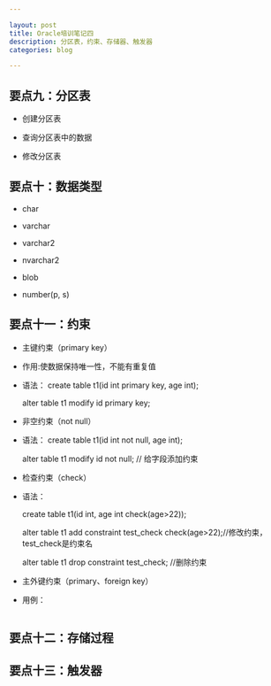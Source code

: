 ```yaml
---

layout: post
title: Oracle培训笔记四
description: 分区表，约束、存储器、触发器
categories: blog

---
```


## 要点九：分区表

* 创建分区表

* 查询分区表中的数据

* 修改分区表


## 要点十：数据类型

* char

* varchar

* varchar2

* nvarchar2

* blob

* number(p, s)

## 要点十一：约束

* 主键约束（primary key）

- 作用:使数据保持唯一性，不能有重复值

- 语法： 
  create table t1(id int primary key, age int);
  
  alter table t1 modify id primary key;

* 非空约束（not null）

- 语法： 
  create table t1(id int not null, age int);

  alter table t1 modify id not null; // 给字段添加约束

* 检查约束（check）

- 语法： 

  create table t1(id int, age int check(age>22));

  alter table t1 add constraint test_check check(age>22);//修改约束，test_check是约束名

  alter table t1 drop constraint test_check;  //删除约束

* 主外键约束（primary、foreign key）

* 用例：

```

```

## 要点十二：存储过程



## 要点十三：触发器
  
  




